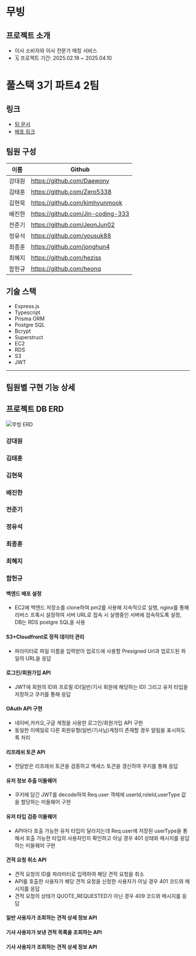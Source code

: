 # 무빙

## 프로젝트 소개

- 이사 소비자와 이사 전문가 매칭 서비스
- 🗓️ 프로젝트 기간: 2025.02.18 ~ 2025.04.10

# 풀스택 3기 파트4 2팀

## 링크
- [팀 문서](https://weak-lancer-c84.notion.site/1a06152b67c6817ebfd7c32764490c9f?v=1a06152b67c681a39668000c39caa079&pvs=4)
- [배포 링크](https://api.moving-app.site)

## 팀원 구성
| 이름 | Github |
|------|---------|
| 강대원| https://github.com/Daewony |
| 김태훈| https://github.com/Zero5338 |
| 김현묵| https://github.com/kimhyunmook |
| 배진한| https://github.com/Jin-coding-333 |
| 전준기| https://github.com/JeonJun02 |
| 정유석| https://github.com/yousuk88 | 
| 최종훈| https://github.com/jonghun4 | 
| 최혜지| https://github.com/heziss |
| 함헌규| https://github.com/heonq |

## 기술 스택

- Express.js
- Typescript
- Prisma ORM
- Postgre SQL
- Bcrypt
- Superstruct
- EC2
- RDS
- S3
- JWT

---

## 팀원별 구현 기능 상세

## 프로젝트 DB ERD

![무빙 ERD](https://github.com/user-attachments/assets/3417c4a3-59c3-4c9a-b2ca-5cfa30b77c32)

### 강대원


### 김태훈


### 김현묵


### 배진한


### 전준기


### 정유석


### 최종훈


### 최혜지


### 함헌규

#### 백엔드 배포 설정
- EC2에 백엔드 저장소를 clone하여 pm2를 사용해 지속적으로 실행, nginx를 통해 리버스 프록시 설정하여 서버 URL로 접속 시 실행중인 서버에 접속하도록 설정, DB는 RDS postgre SQL을 사용

#### S3+Cloudfront로 정적 데이터 관리
- 파라미터로 파일 이름을 입력받아 업로드에 사용할 Presigned Url과 업로드된 파일의 URL을 응답

#### 로그인/회원가입 API
- JWT에 회원의 ID와 프로필 ID(일반/기사 회원에 해당하는 ID) 그리고 유저 타입을 저장하고 쿠키를 통해 응답

#### OAuth API 구현
- 네이버,카카오,구글 계정을 사용한 로그인/회원가입 API 구현
- 동일한 이메일로 다른 회원유형(일반/기사님)계정이 존재할 경우 알림을 표시하도록 처리

#### 리프레쉬 토큰 API
- 전달받은 리프레쉬 토큰을 검증하고 액세스 토큰을 갱신하여 쿠키를 통해 응답

#### 유저 정보 추출 미들웨어
- 쿠키에 담긴 JWT를 decode하여 Req.user 객체에 userId,roleId,userType 값을 할당하는 미들웨어 구현

#### 유저 타입 검증 미들웨어
- API마다 호출 가능한 유저 타입이 달라지는데 Req.user에 저장된 userType을 통해서 호출 가능한 타입의 사용자인지 확인하고 아닐 경우 401 상태와 메시지를 응답하는 미들웨어 구현

#### 견적 요청 취소 API
- 견적 요청의 ID를 파라미터로 입력하여 해당 견적 요청을 취소
- API를 호출한 사용자가 해당 견적 요청을 신청한 사용자가 아닐 경우 401 코드와 메시지를 응답
- 견적 요청의 상태가 QUOTE_REQUESTED가 아닌 경우 409 코드와 메시지를 응답

#### 일반 사용자가 조회하는 견적 상세 정보 API

#### 기사 사용자가 보낸 견적 목록을 조회하는 API

#### 기사 사용자가 조회하는 견적 상세 정보 API
